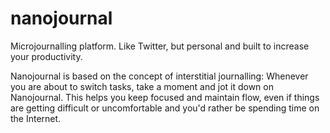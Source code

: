 # nanojournal
Microjournalling platform. Like Twitter, but personal and built to increase your productivity.

Nanojournal is based on the concept of interstitial journalling: Whenever you are about to switch tasks, take a moment and jot it down on Nanojournal. This helps you keep focused and maintain flow, even if things are getting difficult or uncomfortable and you'd rather be spending time on the Internet.

